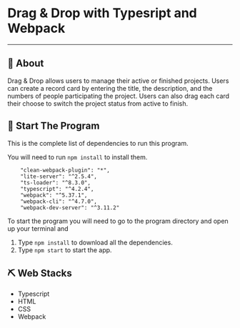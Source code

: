 # Drag & Drop with Typesript and Webpack

---
## 🧐 About <a name = "about"></a>
Drag & Drop allows users to manage their active or finished projects. Users can create a  record card by entering the title, the description, and the numbers of people participating the project. Users can also drag each card their choose to switch the project status from active to finish.
## 🚀 Start The Program <a name = "deployment"></a>

This is the complete list of dependencies to run this program.

You will need to run `npm install` to install them.

```
    "clean-webpack-plugin": "*",
    "lite-server": "^2.5.4",
    "ts-loader": "^8.3.0",
    "typescript": "^4.2.4",
    "webpack": "^5.37.1",
    "webpack-cli": "^4.7.0",
    "webpack-dev-server": "^3.11.2"
```
To start the program you will need to go to the program directory and open up your terminal and

1. Type `npm install` to download all the dependencies.
2. Type `npm start` to start the app.

## ⛏️ Web Stacks <a name = "built_using"></a>

- Typescript
- HTML
- CSS
- Webpack